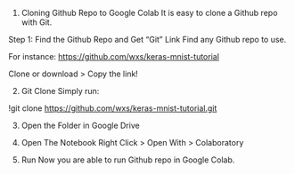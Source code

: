 1. Cloning Github Repo to Google Colab
It is easy to clone a Github repo with Git.

Step 1: Find the Github Repo and Get “Git” Link
Find any Github repo to use.

For instance: https://github.com/wxs/keras-mnist-tutorial

Clone or download > Copy the link!

2. Git Clone
Simply run:

!git clone https://github.com/wxs/keras-mnist-tutorial.git


3. Open the Folder in Google Drive

4. Open The Notebook
Right Click > Open With > Colaboratory

5. Run
Now you are able to run Github repo in Google Colab.
